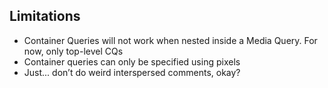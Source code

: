 ## Limitations

- Container Queries will not work when nested inside a Media Query. For now, only top-level CQs
- Container queries can only be specified using pixels
- Just... don’t do weird interspersed comments, okay?
